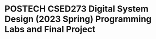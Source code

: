 POSTECH CSED273 Digital System Design (2023 Spring) Programming Labs and Final Project
======================================================================================
